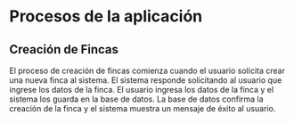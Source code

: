 # Procesos de la aplicación

## Creación de Fincas

El proceso de creación de fincas comienza cuando el usuario solicita crear una nueva finca al sistema. El sistema responde solicitando al usuario que ingrese los datos de la finca. El usuario ingresa los datos de la finca y el sistema los guarda en la base de datos. La base de datos confirma la creación de la finca y el sistema muestra un mensaje de éxito al usuario.
